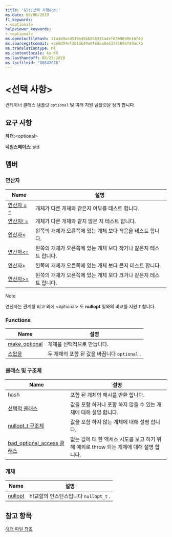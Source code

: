 ```yaml
---
title: '&lt;선택 사항&gt;'
ms.date: 08/06/2019
f1_keywords:
- <optional>
helpviewer_keywords:
- <optional>
ms.openlocfilehash: 31a3d9aad539e45bb835331a4ef63690d0e16f49
ms.sourcegitcommit: ec6dd97ef3d10b44e0fedaa8e53f41696f49ac7b
ms.translationtype: MT
ms.contentlocale: ko-KR
ms.lasthandoff: 08/25/2020
ms.locfileid: "88842678"
---
```

# <a name="ltoptionalgt"></a>&lt;선택 사항&gt;

컨테이너 클래스 템플릿 `optional` 및 여러 지원 템플릿을 정의 합니다.

## <a name="requirements"></a>요구 사항

**헤더:**\<optional>

**네임스페이스:** std

## <a name="members"></a>멤버

### <a name="operators"></a>연산자

|Name|설명|
|-|-|
|[연산자 = =](../standard-library/optional-operators.md#op_eq_eq)|개체가 다른 개체와 같은지 여부를 테스트 합니다.|
|[연산자! =](../standard-library/optional-operators.md#op_neq)|개체가 다른 개체와 같지 않은 지 테스트 합니다.|
|[연산자<](../standard-library/optional-operators.md#op_lt)|왼쪽의 개체가 오른쪽에 있는 개체 보다 작음을 테스트 합니다.|
|[연산자<=](../standard-library/optional-operators.md#op_lt_eq)|왼쪽의 개체가 오른쪽에 있는 개체 보다 작거나 같은지 테스트 합니다.|
|[연산자>](../standard-library/optional-operators.md#op_gt)|왼쪽의 개체가 오른쪽에 있는 개체 보다 큰지 테스트 합니다.|
|[연산자>=](../standard-library/optional-operators.md#op_lt_eq)|왼쪽의 개체가 오른쪽에 있는 개체 보다 크거나 같은지 테스트 합니다.|

> [!NOTE]
> 연산자는 관계형 비교 외에 \<optional> 도 **nullopt** 및와의 비교를 지원 `T` 합니다.

### <a name="functions"></a>Functions

|Name|설명|
|-|-|
|[make_optional](../standard-library/optional-functions.md#make_optional)|개체를 선택적으로 만듭니다.|
|[스왑을](../standard-library/optional-functions.md#swap)|두 개체의 포함 된 값을 바꿉니다 `optional` .|

### <a name="classes-and-structs"></a>클래스 및 구조체

|Name|설명|
|-|-|
|hash|포함 된 개체의 해시를 반환 합니다.|
|[선택적 클래스](../standard-library/optional-class.md)|값을 포함 하거나 포함 하지 않을 수 있는 개체에 대해 설명 합니다.|
|[nullopt_t 구조체](../standard-library/nullopt-t-structure.md)|값을 포함 하지 않는 개체에 대해 설명 합니다.|
|[bad_optional_access 클래스](../standard-library/bad-optional-access-class.md)|없는 값에 대 한 액세스 시도를 보고 하기 위해 예외로 throw 되는 개체에 대해 설명 합니다.|

### <a name="objects"></a>개체

|Name|설명|
|-|-|
|[nullopt](../standard-library/optional-functions.md#nullopt)|비교할의 인스턴스입니다 `nullopt_t` .|

## <a name="see-also"></a>참고 항목

[헤더 파일 참조](../standard-library/cpp-standard-library-header-files.md)
